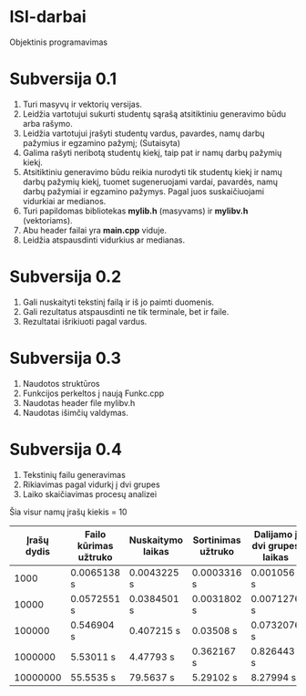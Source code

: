 # ISI-darbai
Objektinis programavimas

# Subversija 0.1

1. Turi masyvų ir vektorių versijas.
3. Leidžia vartotujui sukurti studentų sąrašą atsitiktiniu generavimo būdu arba rašymo.
2. Leidžia vartotujui įrašyti studentų vardus, pavardes, namų darbų pažymius ir egzamino pažymį; (Sutaisyta)
3. Galima rašyti neribotą studentų kiekį, taip pat ir namų darbų pažymių kiekį.
4. Atsitiktiniu generavimo būdu reikia nurodyti tik studentų kiekį ir namų darbų pažymių kiekį, tuomet sugeneruojami vardai, pavardės, namų darbų pažymiai ir egzamino pažymys. Pagal juos suskaičiuojami vidurkiai ar medianos.
5. Turi papildomas bibliotekas **mylib.h** (masyvams) ir **mylibv.h** (vektoriams).
6. Abu header failai yra **main.cpp** viduje.
7. Leidžia atspausdinti  vidurkius ar medianas.

# Subversija 0.2

1. Gali nuskaityti tekstinį failą ir iš jo paimti duomenis.
2. Gali rezultatus atspausdinti ne tik terminale, bet ir faile.
3. Rezultatai išrikiuoti pagal vardus.

# Subversija 0.3

1. Naudotos struktūros
2. Funkcijos perkeltos į naują Funkc.cpp
3. Naudotas header file mylibv.h
4. Naudotas išimčių valdymas.

# Subversija 0.4

1. Tekstinių failu generavimas 
2. Rikiavimas pagal vidurkį į dvi grupes
3. Laiko skaičiavimas procesų analizei


Šia visur namų įrašų kiekis = 10

| Įrašų dydis  | Failo kūrimas užtruko  | Nuskaitymo laikas | Sortinimas užtruko | Dalijamo į dvi grupes laikas | Nelaimėlių įrašymo laikas | Kietekų  įrašymo laikas | Testo laikas |
| ------------- | ------------- |------------- | ------------- |------------- | ------------- |------------- |------------- |
| 1000  | 0.0065138 s  | 0.0043225 s  | 0.0003316 s  | 0.001056 s  | 0.001223 s  | 0.0010597 s  | 0.0390061 s | 
| 10000  | 0.0572551 s  | 0.0384501 s | 0.0031802 s  | 0.0071276 s  | 0.0110183 s  | 0.0102847 s  | 0.150651 s  | 
| 100000  | 0.546904 s  | 0.407215 s | 0.03508 s  | 0.0732076 s  | 0.105783 s  | 0.110102 s  | 1.32431 s  | 
| 1000000  | 5.53011 s  | 4.47793 s | 0.362167 s  | 0.826443 s  | 1.1141 s  | 1.07979 s  | 13.7416 s  | 
| 10000000  | 55.5535 s | 79.5637 s | 5.29102 s  | 8.27994 s  | 10.3865 s  | 10.6915 s  | 173.786 s  | 
